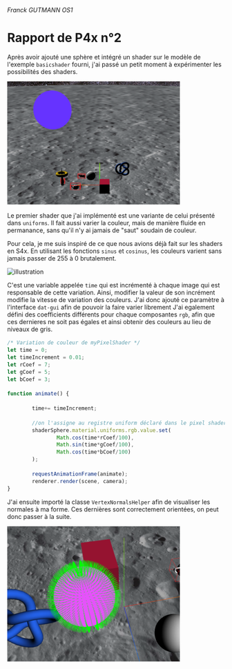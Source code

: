 _Franck GUTMANN OS1_

# Rapport de P4x n°2

Après avoir ajouté une sphère et intégré un shader sur le modèle de l'exemple `basicshader` fourni, j'ai passé un petit moment à expérimenter les possibilités des shaders.  

<img src="images/rapport2/1.png" alt="illustration" width="400"/>

Le premier shader que j'ai implémenté est une variante de celui présenté dans `uniforms`. Il fait aussi varier la couleur, mais de manière fluide en permanance, sans qu'il n'y ai jamais de "saut" soudain de couleur. 

Pour cela, je me suis inspiré de ce que nous avions déjà fait sur les shaders en S4x. En utilisant les fonctions `sinus` et `cosinus`, les couleurs varient sans jamais passer de 255 à 0 brutalement. 


<img src="https://i.gyazo.com/e272deb32fb2da0dd2387b305a8cc447.gif)" alt="illustration" width="400"/>

C'est une variable appelée `time` qui est incrémenté à chaque image qui est responsable de cette variation. Ainsi, modifier la valeur de son incrément modifie la vitesse de variation des couleurs. J'ai donc ajouté ce paramètre à l'interface `dat-gui` afin de pouvoir la faire varier librement
J'ai egalement défini des coefficients différents pour chaque composantes `rgb`, afin que ces dernieres ne soit pas égales et ainsi obtenir des couleurs au lieu de niveaux de gris.

```js
/* Variation de couleur de myPixelShader */
let time = 0;
let timeIncrement = 0.01;
let rCoef = 7;
let gCoef = 5;
let bCoef = 3;

function animate() { 

        time+= timeIncrement;

        //on l'assigne au registre uniform déclaré dans le pixel shader
        shaderSphere.material.uniforms.rgb.value.set(
                Math.cos(time*rCoef/100),
                Math.sin(time*gCoef/100),
                Math.cos(time*bCoef/100)
        );

        requestAnimationFrame(animate);
        renderer.render(scene, camera);       
}
```

J'ai ensuite importé la classe `VertexNormalsHelper` afin de visualiser les normales à ma forme. Ces dernières sont correctement orientées, on peut donc passer à la suite.

<img src="images/rapport2/2.png" alt="illustration" width="400"/>
